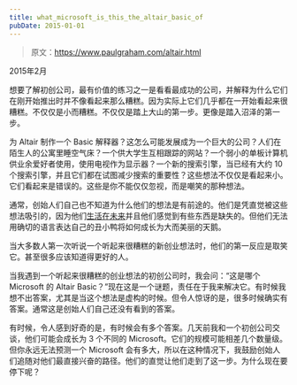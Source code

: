 ```yaml
---
title: what_microsoft_is_this_the_altair_basic_of
pubDate: 2015-01-01
---
```


> 原文：https://www.paulgraham.com/altair.html 

            
2015年2月

想要了解初创公司，最有价值的练习之一是看看最成功的公司，并解释为什么它们在刚开始推出时并不像看起来那么糟糕。因为实际上它们几乎都在一开始看起来很糟糕。不仅仅是小而糟糕。不仅仅是踏上大山的第一步。更像是踏入沼泽的第一步。

为 Altair 制作一个 Basic 解释器？这怎么可能发展成为一个巨大的公司？人们在陌生人的公寓里睡空气床？一个供大学生互相跟踪的网站？一个弱小的单板计算机供业余爱好者使用，使用电视作为显示器？一个新的搜索引擎，当已经有大约 10 个搜索引擎，并且它们都在试图减少搜索的重要性？这些想法不仅仅是看起来小。它们看起来是错误的。这些是你不能仅仅忽视，而是嘲笑的那种想法。

通常，创始人们自己也不知道为什么他们的想法是有前途的。他们是凭直觉被这些想法吸引的，因为他们[生活在未来](startupideas.html)并且他们感觉到有些东西是缺失的。但他们无法用确切的语言表达自己的丑小鸭将如何成长为大而美丽的天鹅。

当大多数人第一次听说一个听起来很糟糕的新创业想法时，他们的第一反应是取笑它。甚至很多应该知道得更好的人。

当我遇到一个听起来很糟糕的创业想法的初创公司时，我会问：“这是哪个 Microsoft 的 Altair Basic？”现在这是一个谜题，责任在于我来解决它。有时候我想不出答案，尤其是当这个想法是虚构的时候。但令人惊讶的是，很多时候确实有答案。通常这是创始人们自己还没有看到的答案。

有时候，令人感到好奇的是，有时候会有多个答案。几天前我和一个初创公司交谈，他们可能会成长为 3 个不同的 Microsoft。它们的规模可能相差几个数量级。但你永远无法预测一个 Microsoft 会有多大，所以在这种情况下，我鼓励创始人们追随对他们最直接兴奋的路径。他们的直觉让他们走到了这一步。为什么现在要停下呢？
